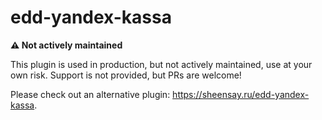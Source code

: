 # edd-yandex-kassa

**⚠️ Not actively maintained**

This plugin is used in production, but not actively maintained, use at your own risk. Support is not provided, but PRs are welcome!

Please check out an alternative plugin: https://sheensay.ru/edd-yandex-kassa.
